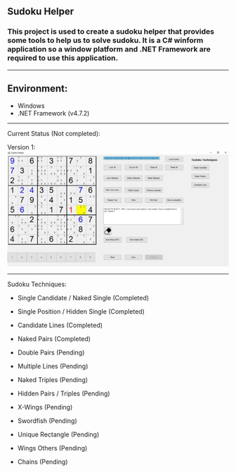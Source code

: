 ## Sudoku Helper
### This project is used to create a sudoku helper that provides some tools to help us to solve sudoku. It is a C# winform application so a window platform and .NET Framework are required to use this application.

---

## Environment:
- Windows
- .NET Framework (v4.7.2)

---

Current Status (Not completed): 

Version 1:
![Version 1](update.jpg)

---

Sudoku Techniques:
- Single Candidate / Naked Single (Completed)
- Single Position / Hidden Single (Completed)
- Candidate Lines (Completed)
- Naked Pairs (Completed)

- Double Pairs (Pending)
- Multiple Lines (Pending)
- Naked Triples (Pending)
- Hidden Pairs / Triples (Pending)
- X-Wings (Pending)
- Swordfish (Pending)

- Unique Rectangle (Pending)
- Wings Others (Pending)
- Chains (Pending)
